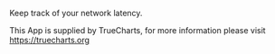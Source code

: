Keep track of your network latency.

This App is supplied by TrueCharts, for more information please visit https://truecharts.org

